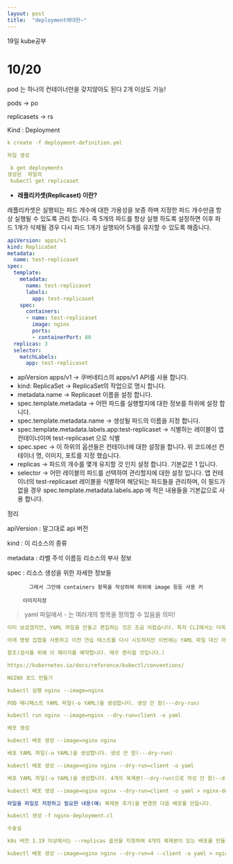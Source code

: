 ```yaml
---
layout: post
title:  "deployment에대한~"
---
```

19일  kube공부
# 10/20

pod 는 하나의  컨테이너만을 갖지않아도 된다  2개 이상도 가능!

pods  → po

replicasets → rs

Kind : Deployment

```yaml
k create -f deployment-definition.yml

파일 생성

 k get deployments
생성된  파일의 
 kubectl get replicaset

```

- **레플리카셋(Replicaset) 이란?**

레플리카셋은 실행되는 파드 개수에 대한 가용성을 보증 하며 지정한 파드 개수만큼 항상 실행될 수 있도록 관리 합니다. 즉 5개의 파드를 항상 실행 하도록 설정하면 이후 파드 1개가 삭제될 경우 다시 파드 1개가 실행되어 5개를 유지할 수 있도록 해줍니다.

```yaml
apiVersion: apps/v1
kind: ReplicaSet
metadata:
  name: test-replicaset
spec:
  template:
    metadata:
      name: test-replicaset
      labels:
        app: test-replicaset
    spec:
      containers:
      - name: test-replicaset
        image: nginx
        ports:
        - containerPort: 80
  replicas: 3
  selector:
    matchLabels:
      app: test-replicaset
```

- apiVersion apps/v1 → 쿠버네티스의 apps/v1 API를 사용 합니다.
- kind: ReplicaSet → ReplicaSet의 작업으로 명시 합니다.
- metadata.name → Replicaset 이름을 설정 합니다.
- spec.template.metadata → 어떤 파드를 실행할지에 대한 정보를 하위에 설정 합니다.
- spec.template.metadata.name → 생성될 파드의 이름을 지정 합니다.
- spec.template.metadata.labels.app:test-replicaset → 식별하는 레이블이 앱 컨테이너이며 test-replicaset 으로 식별
- spec.spec → 이 하위의 옵션들은 컨테이너에 대한 설정을 합니다. 위 코드에선 컨테이너 명, 이미지, 포트를 지정 했습니다.
- replicas → 파드의 개수를 몇개 유지할 것 인지 설정 합니다. 기본값은 1 입니다.
- selector → 어떤 레이블의 파드를 선택하여 관리할지에 대한 설정 입니다. 앱 컨테이너의 test-replicaset 레이블을 식별하여 해당되는 파드들을 관리하며, 이 필드가 없을 경우 spec.template.metadata.labels.app 에 적은 내용들을 기본값으로 사용 합니다.

정리 

 apiVersion :    말그대로  api 버전

kind  :  이 리소스의 종류

metadata :   라벨  주석  이름등  리소스의 부사 정보

spec :  리소스 생성을 위한 자세한 정보들        

           그래서 그안에 containers 항목을 작성하여 하위에 image 등등 사용 커                  

         이미지지정    

> yaml 파일에서 - 는   여러개의 항목을 정의할 수 있음을 의미!
> 

```yaml
이미 보셨겠지만, YAML 파일을 만들고 편집하는 것은 조금 어렵습니다. 특히 CLI에서는 더욱 그렇습니다. 검사하는 동안 브라우저에서 터미널로 YAML 파일을 복사하여 붙여넣기가 어려울 수 있습니다. kubectl run 명령을 사용하면 YAML 템플릿을 생성하는 데 도움이 될 수 있습니다. 그리고 때로는 YAML 파일을 전혀 만들지 않고도 kubectl run 명령만으로 빠져나갈 수도 있습니다. 예를 들어 특정 이름과 이미지를 사용하여 포드 또는 배포를 생성하라는 메시지가 표시되면 kubectl run 명령을 실행하면 됩니다.

아래 명령 집합을 사용하고 이전 연습 테스트를 다시 시도하지만 이번에는 YAML 파일 대신 아래 명령을 사용해 보십시오. 앞으로 할 수 있는 한 많이 사용해보세요.

참조(검사를 위해 이 페이지를 예약합니다. 매우 편리할 것입니다.)

https://kubernetes.io/docs/reference/kubectl/conventions/

NGINX 포드 만들기

kubectl 실행 nginx --image=nginx

POD 매니페스트 YAML 파일(-o YAML)을 생성합니다. 생성 안 함(---dry-run)

kubectl run nginx --image=nginx --dry-run=client -o yaml

배포 생성

kubectl 배포 생성 --image=nginx nginx

배포 YAML 파일(-o YAML)을 생성합니다. 생성 안 함(---dry-run)

kubectl 배포 생성 --image=nginx nginx --dry-run=client -o yaml

배포 YAML 파일(-o YAML)을 생성합니다. 4개의 복제본(--dry-run)으로 작성 안 함(--dry-run)

kubectl 배포 생성 --image=nginx nginx --dry-run=client -o yaml > nginx-deployment.l

파일을 파일로 저장하고 필요한 내용(예: 복제본 추가)을 변경한 다음 배포를 만듭니다.

kubectl 생성 -f nginx-deployment.cl

수술실

k8s 버전 1.19 이상에서는 --replicas 옵션을 지정하여 4개의 복제본이 있는 배포를 만들 수 있습니다.

kubectl 배포 생성 --image=nginx nginx --dry-run=4 --client -o yaml > nginx-deployment.l
```
